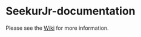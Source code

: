 # SeekurJr-documentation

Please see the [Wiki](https://github.com/ITVRoC/SeekurJr/wiki) for more information.
